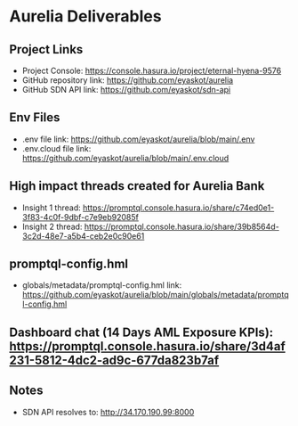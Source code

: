 # Aurelia Deliverables

## Project Links
- Project Console: https://console.hasura.io/project/eternal-hyena-9576 
- GitHub repository link: https://github.com/eyaskot/aurelia
- GitHub SDN API link: https://github.com/eyaskot/sdn-api

## Env Files
- .env file link: https://github.com/eyaskot/aurelia/blob/main/.env
- .env.cloud file link: https://github.com/eyaskot/aurelia/blob/main/.env.cloud

## High impact threads created for Aurelia Bank
- Insight 1 thread: https://promptql.console.hasura.io/share/c74ed0e1-3f83-4c0f-9dbf-c7e9eb92085f
- Insight 2 thread: https://promptql.console.hasura.io/share/39b8564d-3c2d-48e7-a5b4-ceb2e0c90e61

## promptql-config.hml 
- globals/metadata/promptql-config.hml link: https://github.com/eyaskot/aurelia/blob/main/globals/metadata/promptql-config.hml

## Dashboard chat (14 Days AML Exposure KPIs): https://promptql.console.hasura.io/share/3d4af231-5812-4dc2-ad9c-677da823b7af

## Notes
- SDN API resolves to: http://34.170.190.99:8000


